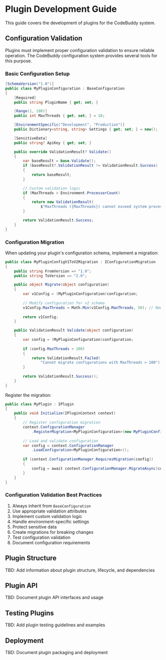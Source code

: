 # Plugin Development Guide

This guide covers the development of plugins for the CodeBuddy system.

## Configuration Validation

Plugins must implement proper configuration validation to ensure reliable operation. The CodeBuddy configuration system provides several tools for this purpose.

### Basic Configuration Setup

```csharp
[SchemaVersion("1.0")]
public class MyPluginConfiguration : BaseConfiguration
{
    [Required]
    public string PluginName { get; set; }

    [Range(1, 100)]
    public int MaxThreads { get; set; } = 10;

    [EnvironmentSpecific("Development", "Production")]
    public Dictionary<string, string> Settings { get; set; } = new();

    [SensitiveData]
    public string? ApiKey { get; set; }

    public override ValidationResult? Validate()
    {
        var baseResult = base.Validate();
        if (baseResult?.ValidationResult != ValidationResult.Success)
        {
            return baseResult;
        }

        // Custom validation logic
        if (MaxThreads > Environment.ProcessorCount)
        {
            return new ValidationResult(
                $"MaxThreads ({MaxThreads}) cannot exceed system processor count ({Environment.ProcessorCount})");
        }

        return ValidationResult.Success;
    }
}
```

### Configuration Migration

When updating your plugin's configuration schema, implement a migration:

```csharp
public class MyPluginConfigV1ToV2Migration : IConfigurationMigration
{
    public string FromVersion => "1.0";
    public string ToVersion => "2.0";

    public object Migrate(object configuration)
    {
        var v1Config = (MyPluginConfiguration)configuration;
        
        // Modify configuration for v2 schema
        v1Config.MaxThreads = Math.Min(v1Config.MaxThreads, 50); // New limit in v2
        
        return v1Config;
    }

    public ValidationResult Validate(object configuration)
    {
        var config = (MyPluginConfiguration)configuration;
        
        if (config.MaxThreads > 100)
        {
            return ValidationResult.Failed(
                "Cannot migrate configurations with MaxThreads > 100");
        }
        
        return ValidationResult.Success();
    }
}
```

Register the migration:

```csharp
public class MyPlugin : IPlugin
{
    public void Initialize(IPluginContext context)
    {
        // Register configuration migration
        context.ConfigurationManager
            .RegisterMigration<MyPluginConfiguration>(new MyPluginConfigV1ToV2Migration());
            
        // Load and validate configuration
        var config = context.ConfigurationManager
            .LoadConfiguration<MyPluginConfiguration>();
            
        if (context.ConfigurationManager.RequiresMigration(config))
        {
            config = await context.ConfigurationManager.MigrateAsync(config);
        }
    }
}
```

### Configuration Validation Best Practices

1. Always inherit from `BaseConfiguration`
2. Use appropriate validation attributes
3. Implement custom validation logic
4. Handle environment-specific settings
5. Protect sensitive data
6. Create migrations for breaking changes
7. Test configuration validation
8. Document configuration requirements

## Plugin Structure

TBD: Add information about plugin structure, lifecycle, and dependencies

## Plugin API

TBD: Document plugin API interfaces and usage

## Testing Plugins

TBD: Add plugin testing guidelines and examples

## Deployment

TBD: Document plugin packaging and deployment